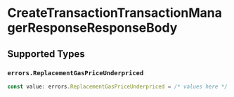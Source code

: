 # CreateTransactionTransactionManagerResponseResponseBody


## Supported Types

### `errors.ReplacementGasPriceUnderpriced`

```typescript
const value: errors.ReplacementGasPriceUnderpriced = /* values here */
```

